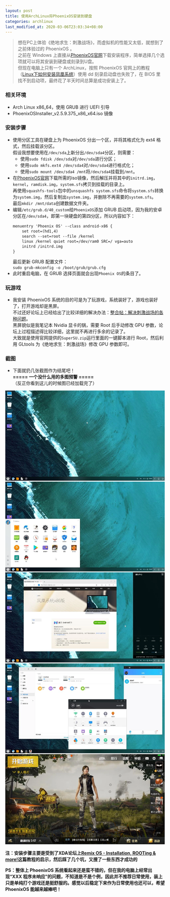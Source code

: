 ```yaml
---
layout: post
title: 使用ArchLinux将PhoenixOS安装到硬盘
categories: archlinux
last_modified_at: 2020-03-06T23:03:34+08:00
---
```


> 想在PC上体验《绝地求生：刺激战场》，而虚拟机的性能又太低，就想到了之前体验过的 PhoenixOS 。  
> 之前在 Windows 上直接从[PhoenixOS官网](http://www.phoenixos.com/download_x86)下载安装程序，简单选择几个选项就可以将其安装到硬盘或刻录到U盘。  
> 但现在电脑上只有一个 ArchLinux，按照 PhoenixOS 官网上的教程（[Linux下如何安装凤凰系统](http://www.phoenixos.com/help/installation/iso-Linux)）使用 dd 刻录启动盘也失败了，在 BIOS 里找不到启动项，最终花了半天时间总算是成功安装上了。  

<!-- more -->

### 相关环境
* Arch Linux x86_64，使用 GRUB 进行 UEFI 引导  
* PhoenixOSInstaller_v2.5.9.375_x86_x64.iso 镜像  

### 安装步骤
* 使用分区工具在硬盘上为 PhoenixOS 分出一个区，并将其格式化为 ext4 格式，然后挂载该分区。  
  假设我想要使用在`/dev/sda`上新分出`/dev/sda4`分区，则需要：  
  * 使用`sudo fdisk /dev/sda`对`/dev/sda`进行分区；  
  * 使用`sudo mkfs.ext4 /dev/sda4`对`/dev/sda4`进行格式化；  
  * 使用`sudo mount /dev/sda4 /mnt`将`/dev/sda4`挂载到`/mnt`。  
* 在[PhoenixOS官网](http://www.phoenixos.com/download_x86)下载所需的iso镜像，然后解压并将其中的`initrd.img`，`kernel`，`ramdisk.img`，`system.sfs`拷贝到挂载的目录上。  
  再使用`squashfs-tools`包中的`unsquashfs system.sfs`命令将`system.sfs`转换为`system.img`，然后复制出`system.img`，并删除不再需要的`system.sfs`。  
  最后`mkdir /mnt/data`创建数据文件夹。  
* 编辑`/etc/grub.d/40_custom`给`PhoenixOS`添加 GRUB 启动项，因为我的安卓分区在`/dev/sda4`，即第一块硬盘的第四分区，所以内容如下：  
  ```
  menuentry 'Phoenix OS' --class android-x86 {
      set root=(hd1,4)
      search --set=root --file /kernel
      linux /kernel quiet root=/dev/ram0 SRC=/ vga=auto
      initrd /initrd.img
  }
  ```
  最后更新 GRUB 配置文件：  
  `sudo grub-mkconfig -o /boot/grub/grub.cfg`  
* 此时重启电脑，在 GRUB 选择页面就会出现`Phoenix OS`的条目了。  

### 玩游戏
* 我安装 PhoenixOS 系统的目的可是为了玩游戏，系统装好了，游戏也装好了，打开游戏却是黑屏。  
  不过还好论坛上已经给出了比较详细的解决办法：[整合帖：解决刺激战场的各种问题](http://bbs.phoenixstudio.org/cn/read.php?tid=14554&fid=12)。  
黑屏貌似是我笔记本 Nvidia 显卡的锅，需要 Root 后手动修改 GPU 参数，论坛上过程描述得比较详细，这里就不再进行多余的记录了。  
大致就是使用官网提供的`SuperSU.zip`运行里面的一键脚本进行 Root，然后利用 GLtools 为《绝地求生：刺激战场》修改 GPU 参数即可。  

### 截图
* 下面就扔几张截图作为结尾吧！  
  **=====  一个没什么用的多图预警  =====**  
  （反正你看到这儿的时候图已经加载完了）  

![PhoenixOS_1](/public/image/PhoenixOS_1.webp)  
![PhoenixOS_2](/public/image/PhoenixOS_2.webp)  
![PhoenixOS_3](/public/image/PhoenixOS_3.webp)  
![PhoenixOS_4](/public/image/PhoenixOS_4.webp)  
![PhoenixOS_5](/public/image/PhoenixOS_5.webp)  

**注：安装步骤主要是受到了XDA论坛上[Remix OS - Installation, ROOTing & more!](https://forum.xda-developers.com/remix/remix-os/remix-os-installation-rooting-t3293769)这篇教程的启示，然后踩了几个坑，又搜了一些东西才成功的**  

**PS：整体上 PhoenixOS 系统看起来还是蛮不错的，但在我的电脑上经常出现“XXX 程序未响应”的问题，不知道是不是个例，因此并不推荐日常使用，装上只是单纯打个游戏还是挺舒服的。感觉以后稳定下来作为日常使用也还可以，希望 PhoenixOS 能越来越棒吧！**
